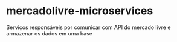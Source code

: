 # mercadolivre-microservices
Serviços responsáveis por comunicar com API do mercado livre e armazenar os dados em uma base
